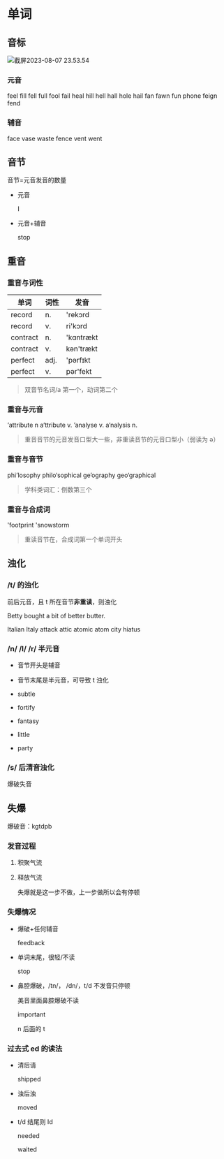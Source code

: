 # 单词

## 音标

![截屏2023-08-07 23.53.54](https://cdn.jsdelivr.net/gh/davidliuk/images@master/blog/%E6%88%AA%E5%B1%8F2023-08-07%2023.53.54.png)

### 元音

feel fill fell full fool fail
heal hill hell hall hole hail
fan fawn fun phone feign fend

### 辅音

face vase waste
fence vent went

## 音节

音节=元音发音的数量

- 元音

  I

- 元音+辅音

  stop

## 重音

### 重音与词性

| 单词     | 词性 | 发音      |
| -------- | ---- | --------- |
| record   | n.   | 'rekɔrd   |
| record   | v.   | ri'kɔrd   |
| contract | n.   | 'kɑntrækt |
| contract | v.   | kən'trækt |
| perfect  | adj. | 'pərfɪkt  |
| perfect  | v.   | pər'fekt  |

> 双音节名词/a 第一个，动词第二个

### 重音与元音

‘attribute n
a‘ttribute v.
’analyse v.
a‘nalysis n.

> 重音音节的元音发音口型大一些，非重读音节的元音口型小（弱读为 ə）

### 重音与音节

phi’losophy
philo‘sophical
ge’ography
geo‘graphical

> 学科类词汇：倒数第三个

### 重音与合成词

'footprint
'snowstorm

> 重读音节在，合成词第一个单词开头

## 浊化

### /t/ 的浊化

前后元音，且 t 所在音节**非重读**，则浊化

Betty bought a bit of better butter.

Italian Italy
attack attic
atomic atom
city
hiatus

### /n/ /l/ /r/ 半元音

- 音节开头是辅音
- 音节末尾是半元音，可导致 t 浊化

- subtle
- fortify
- fantasy
- little
- party

### /s/ 后清音浊化

爆破失音

## 失爆

爆破音：kgtdpb

### 发音过程

1. 积聚气流

2. 释放气流

   失爆就是这一步不做，上一步做所以会有停顿

### 失爆情况

- 爆破+任何辅音

  feedback

- 单词末尾，很轻/不读

  stop

- 鼻腔爆破，/tn/， /dn/，t/d 不发音只停顿

  美音里面鼻腔爆破不读

  important

  n 后面的 t

### 过去式 ed 的读法

- 清后请

  shipped

- 浊后浊

  moved

- t/d 结尾则 Id

  needed

  waited
